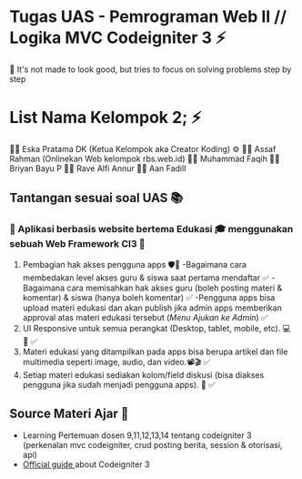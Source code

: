 # Tugas UAS - Pemrograman Web II // Logika MVC Codeigniter 3 ⚡️ 

🎯 It's not made to look good, but tries to focus on solving problems step by step


# List Nama Kelompok 2; ⚡️ 
🧑‍💻 Eska Pratama DK (Ketua Kelompok aka Creator Koding) ⚙
👨‍💻 Assaf Rahman (Onlinekan Web kelompok rbs.web.id)
👨‍💻 Muhammad Faqih
👨‍💻 Briyan Bayu P
👨‍💻 Rave Alfi Annur
👨‍💻 Aan Fadill

## Tantangan sesuai soal UAS 📚
### 🔗 Aplikasi berbasis website bertema Edukasi 🎓 menggunakan sebuah Web Framework CI3 🛫
1. Pembagian hak akses pengguna apps 🛡🔐
    -Bagaimana cara membedakan level akses guru & siswa saat pertama mendaftar ✅
    -Bagaimana cara memisahkan hak akses guru (boleh posting materi & komentar) & siswa (hanya boleh komentar) ✅
    -Pengguna apps bisa upload materi edukasi dan akan publish jika admin apps memberikan approval atas materi edukasi tersebut (_Menu Ajukan ke Admin_) ✅
2. UI Responsive untuk semua perangkat (Desktop, tablet, mobile, etc). 💻 📲 ✅
3. Materi edukasi yang ditampilkan pada apps bisa berupa artikel dan file multimedia seperti image, audio, dan video.📽🎬 ✅
4. Setiap materi edukasi sediakan kolom/field diskusi (bisa diakses pengguna jika sudah menjadi pengguna apps). 📝 ✅


## Source Materi Ajar 📡
- Learning Pertemuan dosen 9,11,12,13,14 tentang codeigniter 3 (perkenalan mvc codeigniter, crud posting berita, session & otorisasi, api)
- [Official guide ](https://www.codeigniter.com/userguide3/tutorial/static_pages.html) about Codeigniter 3


